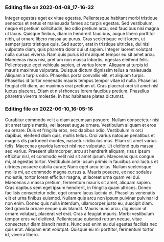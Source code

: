 

### Editing file on 2022-04-08_17-16-32

Integer egestas eget ex vitae egestas. Pellentesque habitant morbi tristique senectus et netus et malesuada fames ac turpis egestas. Sed vestibulum, neque et pretium sollicitudin, leo odio pretium arcu, sed faucibus nisi magna ut lacus. Quisque finibus, diam in hendrerit faucibus, augue libero porttitor nibh, at ornare libero massa ac purus. Cras scelerisque velit lorem, ut semper justo tristique quis. Sed auctor, erat in tristique ultricies, dui nisi vulputate diam, quis pharetra dolor dui ut sapien. Integer laoreet volutpat nulla cursus viverra. Nam quis purus id mi aliquet tempor eu sit amet arcu. Maecenas risus nisi, pretium non massa lobortis, egestas eleifend felis.
Pellentesque eget vehicula sapien, et varius lorem. Aliquam at turpis id mauris maximus vulputate. Quisque dictum dignissim tellus a malesuada. Aliquam a turpis odio. Phasellus porta convallis elit, et aliquam turpis. Phasellus id tortor venenatis mauris tempus tempor vitae id nulla. Phasellus feugiat elit diam, ac maximus erat pretium ut. Cras placerat orci sit amet nisl luctus placerat. Etiam et nisl rhoncus lorem faucibus pretium. Phasellus pharetra viverra molestie. In hac habitasse platea dictumst.




### Editing file on 2022-06-10_16-05-16

Curabitur commodo velit a diam accumsan posuere. Nullam consectetur nisi sit amet turpis mattis, vel laoreet augue ornare. Vestibulum aliquam et eros eu ornare. Duis et fringilla eros, nec dapibus odio. Vestibulum in orci dapibus, eleifend diam quis, mollis tellus. Orci varius natoque penatibus et magnis dis parturient montes, nascetur ridiculus mus. Etiam sit amet varius felis. Maecenas gravida laoreet nisl nec vulputate. Ut eleifend quis massa sed varius. Praesent ullamcorper, arcu at hendrerit aliquam, risus ipsum efficitur nisl, et commodo velit nisl sit amet ipsum. Maecenas quis congue mi, at egestas tortor. Vestibulum ante ipsum primis in faucibus orci luctus et ultrices posuere cubilia curae; Nunc eget arcu tellus. Nullam scelerisque mollis mi, ac commodo magna cursus a. Mauris posuere, ex nec sodales molestie, tortor lorem efficitur magna, ut laoreet urna quam vel dui. Maecenas a massa pretium, fermentum mauris sit amet, aliquam sapien.
Cras dapibus sem eget ipsum hendrerit, in fringilla quam ultrices. Donec facilisis consectetur odio, eget ornare lacus lacinia et. Phasellus venenatis elit et urna finibus euismod. Nullam quis arcu non ipsum pulvinar pulvinar id non enim. Donec quis nulla interdum, ullamcorper justo eu, suscipit diam. Sed gravida ornare neque quis blandit. Mauris nunc arcu, dignissim ut ornare volutpat, placerat vel erat. Cras a feugiat mauris. Morbi vestibulum tempor eros vel eleifend. Pellentesque euismod rutrum neque, vitae consectetur diam blandit mattis. Nunc sed enim eu dui egestas facilisis nec quis erat. Aliquam erat volutpat. Quisque eu mi porttitor, fermentum tortor id, viverra libero.


